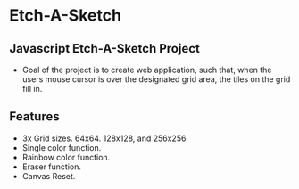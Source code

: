 # Etch-A-Sketch

## Javascript Etch-A-Sketch Project
- Goal of the project is to create web application, such that, when the users mouse cursor is over the designated grid area, the tiles on the grid fill in.

## Features
- 3x Grid sizes. 64x64. 128x128, and 256x256
- Single color function.
- Rainbow color function.
- Eraser function. 
- Canvas Reset. 

